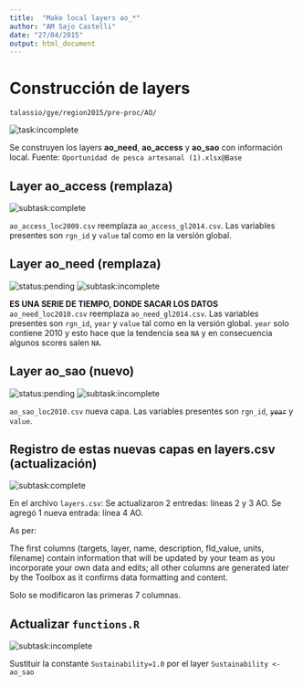 ```yaml
---
title:  "Make local layers ao_*"
author: "AM Sajo Castelli"
date: "27/04/2015"
output: html_document
---
```

# Construcción de layers
`talassio/gye/region2015/pre-proc/AO/`

![task:incomplete](https://img.shields.io/badge/task-incomplete-red.svg)

Se construyen los layers
**ao_need**, **ao_access** y **ao_sao**
con información local. 
Fuente: `Oportunidad de pesca artesanal (1).xlsx@Base`

## Layer ao_access (remplaza)
![subtask:complete](https://img.shields.io/badge/subtask-complete-brightgreen.svg)

`ao_access_loc2009.csv` reemplaza `ao_access_gl2014.csv`.
Las variables presentes son `rgn_id` y `value` tal como en la versión global.

## Layer ao_need (remplaza)
![status:pending](https://img.shields.io/badge/status-pending-blue.svg)
![subtask:incomplete](https://img.shields.io/badge/subtask-incomplete-red.svg)

**ES UNA SERIE DE TIEMPO, DONDE SACAR LOS DATOS**
`ao_need_loc2010.csv` reemplaza `ao_need_gl2014.csv`.
Las variables presentes son `rgn_id`, `year` y `value` tal como en la versión global.
`year` solo contiene 2010 y esto
hace que la tendencia sea `NA` y en consecuencia algunos scores salen `NA`.

## Layer ao_sao (nuevo)
![status:pending](https://img.shields.io/badge/status-pending-blue.svg)
![subtask:incomplete](https://img.shields.io/badge/subtask-incomplete-red.svg)

`ao_sao_loc2010.csv` nueva capa.
Las variables presentes son `rgn_id`, ~~`year`~~ y `value`. 

## Registro de estas nuevas capas en layers.csv (actualización)
![subtask:complete](https://img.shields.io/badge/subtask-complete-brightgreen.svg)

En el archivo `layers.csv`:
Se actualizaron 2 entredas: líneas 2 y 3 AO.
Se agregó 1 nueva entrada: línea 4 AO.

As per:

The first columns (targets, layer, name, description, fld_value, units, filename) contain information that will be updated by your team as you incorporate your own data and edits; all other columns are generated later by the Toolbox as it confirms data formatting and content.

Solo se modificaron las primeras 7 columnas.

## Actualizar `functions.R`
![subtask:incomplete](https://img.shields.io/badge/subtask-incomplete-red.svg)

Sustituir la constante `Sustainability=1.0` por el layer `Sustainability <- ao_sao`
